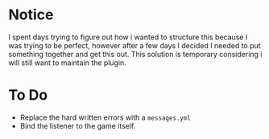 # Notice
I spent days trying to figure out how i wanted to structure this because I was trying to be perfect, however after a few days I decided I needed to put something together and get this out. This solution is temporary considering i will still want to maintain the plugin.

# To Do
- Replace the hard written errors with a `messages.yml`
- Bind the listener to the game itself.